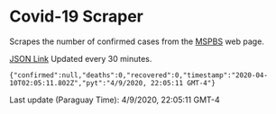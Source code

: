 # Covid-19 Scraper

Scrapes the number of confirmed cases from the [MSPBS](https://www.mspbs.gov.py/covid-19.php) web page.

[JSON Link](https://jmayalag.github.io/covid19-scrape/cases.json)
Updated every 30 minutes.
```
{"confirmed":null,"deaths":0,"recovered":0,"timestamp":"2020-04-10T02:05:11.802Z","pyt":"4/9/2020, 22:05:11 GMT-4"}
```
Last update (Paraguay Time): 4/9/2020, 22:05:11 GMT-4